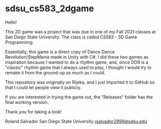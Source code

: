 # sdsu_cs583_2dgame

Hello!

This 2D game was a project that was due in one of my Fall 2021 classes at San Diego State University.
The class is called CS583 - 3D Game Programming.

Essentially, this game is a direct copy of Dance Dance Revolution/StepMania made in Unity with C#.
I did these two games as inspiration because I wanted to do a rhythm game, and, since DDR is a "classic" rhythm game that
I always used to play, I thought I would try to remake it from the ground-up as much as I could.

This repository was originally on Rijeka, and I just imported it to GitHub so that I could let people view it publicly.

If you are interested in trying the game out, the "Releases" folder has the final working version.

Thank you for taking a look!


Roland Salvador
San Diego State University
rsalvador2999@sdsu.edu
